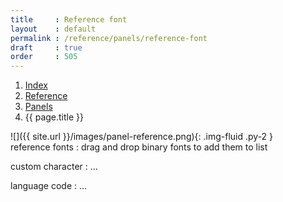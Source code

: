 ```yaml
---
title     : Reference font
layout    : default
permalink : /reference/panels/reference-font
draft     : true
order     : 505
---
```


<nav aria-label="breadcrumb">
  <ol class="breadcrumb small">
    <li class="breadcrumb-item"><a href="{{ site.url }}">Index</a></li>
    <li class="breadcrumb-item"><a href="../../../reference">Reference</a></li>
    <li class="breadcrumb-item"><a href="../panels">Panels</a></li>
    <li class="breadcrumb-item active" aria-current="page">{{ page.title }}</li>
  </ol>
</nav>

<div class='row'>
<div class='col-md' markdown='1'>
![]({{ site.url }}/images/panel-reference.png){: .img-fluid .py-2 }
</div>
<div class='col-md' markdown='1'>
reference fonts
: drag and drop binary fonts to add them to list

custom character
: ...

language code
: ...
</div>
</div>